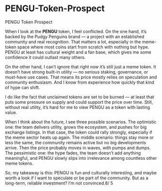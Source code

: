 # PENGU-Token-Prospect
PENGU Token Prospect

When I look at the **PENGU** token, I feel conflicted. On the one hand, it’s backed by the Pudgy Penguins brand — a project with an established community and real recognition. That matters a lot, especially in the meme-token space where most coins start from scratch with nothing but hype. PENGU at least has cultural weight and a fan base, which gives me some confidence it could outlast many others.

On the other hand, I can’t ignore that right now it’s still just a meme token. It doesn’t have strong built-in utility — no serious staking, governance, or must-have use cases. That means its price mostly relies on speculation and community enthusiasm. And I know from experience how quickly that kind of hype can shift.

I do like the fact that unclaimed tokens are set to be burned — at least that puts some pressure on supply and could support the price over time. Still, without real utility, it’s hard for me to view PENGU as a token with lasting value.

When I think about the future, I see three possible scenarios. The optimistic one: the team delivers utility, grows the ecosystem, and pushes for big exchange listings. In that case, the token could rally strongly, especially if the meme sector heats up again. The middle scenario: things stay more or less the same, the community remains active but no big developments arrive. Then the price probably moves in waves, with pumps and dumps. The pessimistic one: the hype fades, the team doesn’t add anything meaningful, and PENGU slowly slips into irrelevance among countless other meme tokens.

So, my takeaway is this: PENGU is fun and culturally interesting, and maybe worth a look if I want to speculate or be part of the community. But as a long-term, reliable investment? I’m not convinced.8/
5

